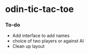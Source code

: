 # odin-tic-tac-toe

### To-do
- Add interface to add names
- choice of two players or against AI
- Clean up layout